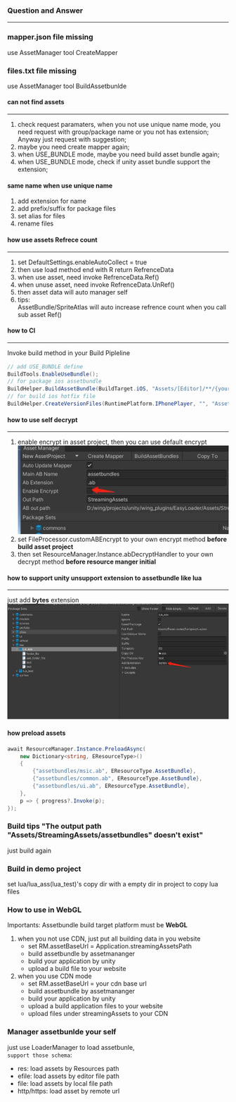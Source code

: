 ### **Question and Answer** 
***

### mapper.json file missing
use AssetManager tool CreateMapper

### files.txt file missing
use AssetManager tool BuildAssetbunlde

#### can not find assets
***
1. check request paramaters, when you not use unique name mode, you need request with group/package name or you not has extension;   
   Anyway just request with suggestion;
2. maybe you need create mapper again;
3. when USE_BUNDLE mode, maybe you need build asset bundle again;
4. when USE_BUNDLE mode, check if unity asset bundle support the extension; 

#### same name when use unique name
1. add extension for name
2. add prefix/suffix for package files
3. set alias for files
4. rename files

#### how use assets Refrece count  
***
1. set DefaultSettings.enableAutoCollect = true
2. then use load method end with R return RefrenceData
3. when use asset, need invoke RefrenceData.Ref()
4. when unuse asset, need invoke RefrenceData.UnRef()
5. then asset data will auto manager self
6. tips:  
AssetBundle/SpriteAtlas will auto increase refrence count when you call sub asset Ref()

#### how to CI
***
Invoke build method in your Build Pipleline
``` csharp
// add USE_BUNDLE define
BuildTools.EnableUseBundle();
// for package ios assetbundle
BuildHelper.BuildAssetBundle(BuildTarget.iOS, "Assets/[Editor]/**/{your asset project name}.asset");
// for build ios hotfix file
BuildHelper.CreateVersionFiles(RuntimePlatform.IPhonePlayer, "", "Assets/[Editor]/**/{your version asset name}.asset");
```

#### how to use self decrypt
***
1. enable encrypt in asset project, then you can use default encrypt 
 ![Enable encrypt](../Images/enable_encrypt.jpg)
2. set FileProcessor.customABEncrypt to your own encrypt method **before build asset project**
3. then set ResourceManager.Instance.abDecryptHandler to your own decrypt method **before resource manger initial**

#### how to support unity unsupport extension to assetbundle like lua
*** 
just add **bytes** extension
 ![Enable encrypt](../Images/custom_extension.jpg)

#### how preload assets
```csharp
await ResourceManager.Instance.PreloadAsync(
    new Dictionary<string, EResourceType>()
    {
        {"assetbundles/msic.ab", EResourceType.AssetBundle},
        {"assetbundles/common.ab", EResourceType.AssetBundle},
        {"assetbundles/ui.ab", EResourceType.AssetBundle},
    },
    p => { progress?.Invoke(p);
});
```

### Build tips "The output path "Assets/StreamingAssets/assetbundles" doesn't exist"  
just build again

### Build in demo project
set lua/lua_ass(lua_test)'s copy dir with a empty dir in project to copy lua files


### How to use in WebGL
Importants: Assetbundle build target platform must be **WebGL**
1. when you not use CDN, just put all building data in you website
   * set RM.assetBaseUrl = Application.streamingAssetsPath
   * build assetbundle by assetmananger
   * build your application by unity
   * upload a build file to your website
2. when you use CDN mode
   * set RM.assetBaseUrl = your cdn base url
   * build assetbundle by assetmananger
   * build your application by unity
   * upload a build application files to your website
   * upload files under streamingAssets to your CDN

### Manager assetbunlde your self 
just use LoaderManager to load assetbunle,  
`support those schema`:  
* res: load assets by Resources path  
* efile: load assets by editor file path  
* file: load assets by local file path  
* http/https: load asset by remote url  